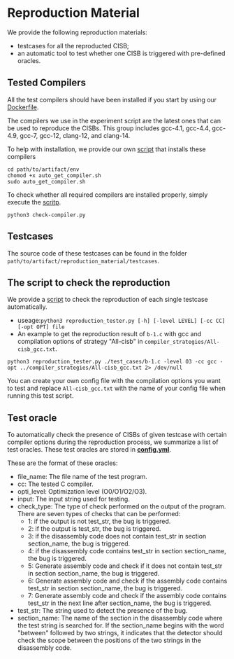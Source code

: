 # Reproduction Material

We provide the following reproduction materials:
- testcases for all the reproducted CISB;
- an automatic tool to test whether one CISB is triggered with pre-defined oracles.

## Tested Compilers 

All the test compilers should have been installed if you start by 
using our [Dockerfile](../env/Dockerfile).

The compilers we use in the experiment script are the latest ones that can be 
used to reproduce the CISBs. This group includes 
gcc-4.1, gcc-4.4, gcc-4.9, gcc-7, gcc-12, clang-12, and clang-14.

To help with installation, we provide our own [script](../env/auto_get_compiler.sh) 
that installs these compilers
   ```
cd path/to/artifact/env
chomod +x auto_get_compiler.sh
sudo auto_get_compiler.sh
```

To check whether all required compilers are installed properly, simply
execute the [scritp](../check-compiler.py).
```
python3 check-compiler.py
```
## Testcases
The source code of these testcases can be found in the folder 
`path/to/artifact/reproduction_material/testcases`.

## The script to check the reproduction

We provide a [script](./reproduction_tester.py) to check the reproduction of each 
single testcase automatically.
- useage:`python3 reproduction_tester.py [-h] [-level LEVEL] [-cc CC] [-opt OPT] file`
- An example to get the reproduction result of `b-1.c` with gcc and compilation options of strategy
"All-cisb" in `compiler_strategies/All-cisb_gcc.txt`.
```
python3 reproduction_tester.py ./test_cases/b-1.c -level O3 -cc gcc -opt ../compiler_strategies/All-cisb_gcc.txt 2> /dev/null
```
You can create your own config file with the compilation options you want to test and replace `All-cisb_gcc.txt` with the name of your config file when running this test script.

## Test oracle

To automatically check the presence of CISBs of given testcase with certain compiler 
options during the reproduction process, we summarize a list of test oracles.
These test oracles are stored in [**config.yml**](./config.yml).

These are the format of these oracles:
- file_name: The file name of the test program.
- cc: The tested C compiler.
- opti_level: Optimization level (O0/O1/O2/O3).
- input: The input string used for testing.
- check_type: The type of check performed on the output of the program. There are seven types of checks that can be performed:
  - 1: if the output is not test_str, the bug is triggered.
  - 2: if the output is test_str, the bug is triggered.
  - 3: if the disassembly code does not contain test_str in section section_name, the bug is triggered.
  - 4: if the disassembly code contains test_str in section section_name, the bug is triggered.
  - 5: Generate assembly code and check if it does not contain test_str in section section_name, the bug is triggered.
  - 6: Generate assembly code and check if the assembly code contains test_str in section section_name, the bug is triggered.
  - 7: Generate assembly code and check if the assembly code contains test_str in the next line after section_name, the bug is triggered.
- test_str: The string used to detect the presence of the bug.
- section_name: The name of the section in the disassembly code where the test string is searched for. 
  If the section_name begins with the word "between" followed by two strings, it indicates that the
  detector should check the scope between the positions of the two strings in the disassembly code.

